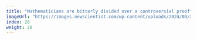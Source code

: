 ```yaml
---
title: "Mathematicians are bitterly divided over a controversial proof"
imageUrl: "https://images.newscientist.com/wp-content/uploads/2024/03/27162121/SEI_197636519.jpg?width=600"
index: 28
weight: 28
---
```


